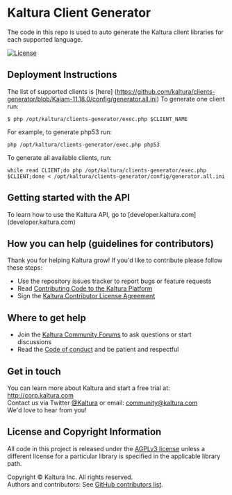 # Kaltura Client Generator
The code in this repo is used to auto generate the Kaltura client libraries for each supported language.

[![License](https://img.shields.io/badge/license-AGPLv3-blue.svg)](http://www.gnu.org/licenses/agpl-3.0.html)

## Deployment Instructions
The list of supported clients is [here] (https://github.com/kaltura/clients-generator/blob/Kajam-11.18.0/config/generator.all.ini)
To generate one client run:
```
$ php /opt/kaltura/clients-generator/exec.php $CLIENT_NAME
```

For example, to generate php53 run:
```
php /opt/kaltura/clients-generator/exec.php php53
```

To generate all available clients, run:
```
while read CLIENT;do php /opt/kaltura/clients-generator/exec.php $CLIENT;done < /opt/kaltura/clients-generator/config/generator.all.ini
```

## Getting started with the API
To learn how to use the Kaltura API, go to [developer.kaltura.com] (developer.kaltura.com)

## How you can help (guidelines for contributors) 
Thank you for helping Kaltura grow! If you'd like to contribute please follow these steps:
* Use the repository issues tracker to report bugs or feature requests
* Read [Contributing Code to the Kaltura Platform](https://github.com/kaltura/platform-install-packages/blob/master/doc/Contributing-to-the-Kaltura-Platform.md)
* Sign the [Kaltura Contributor License Agreement](https://agentcontribs.kaltura.org/)

## Where to get help
* Join the [Kaltura Community Forums](https://forum.kaltura.org/) to ask questions or start discussions
* Read the [Code of conduct](https://forum.kaltura.org/faq) and be patient and respectful

## Get in touch
You can learn more about Kaltura and start a free trial at: http://corp.kaltura.com    
Contact us via Twitter [@Kaltura](https://twitter.com/Kaltura) or email: community@kaltura.com  
We'd love to hear from you!

## License and Copyright Information
All code in this project is released under the [AGPLv3 license](http://www.gnu.org/licenses/agpl-3.0.html) unless a different license for a particular library is specified in the applicable library path.   

Copyright © Kaltura Inc. All rights reserved.   
Authors and contributors: See [GitHub contributors list](https://github.com/kaltura/mwEmbed/graphs/contributors).  
